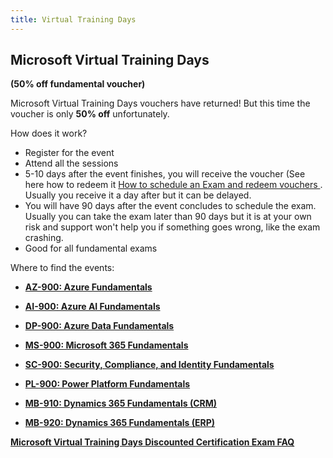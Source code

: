 ```yaml
---
title: Virtual Training Days
---
```


## Microsoft Virtual Training Days
**(50% off fundamental voucher)**

Microsoft Virtual Training Days vouchers have returned! But this time the voucher is only **50% off** unfortunately. 

How does it work?

- Register for the event
- Attend all the sessions
- 5-10 days after the event finishes, you will receive the voucher (See here how to redeem it [How to schedule an Exam and redeem vouchers
](https://certs.msfthub.wiki/guide/schedulingexam). Usually you receive it a day after but it can be delayed.
- You will have 90 days after the event concludes to schedule the exam. Usually you can take the exam later than 90 days but it is at your own risk and support won't help you if something goes wrong, like the exam crashing.
- Good for all fundamental exams

Where to find the events:

- [**AZ-900: Azure Fundamentals**](https://events.microsoft.com/en-us/allevents/?language=English&clientTimeZone=1&search=Microsoft%20Azure%20Virtual%20Training%20Day:%20Fundamentals)

- [**AI-900: Azure AI Fundamentals**](https://events.microsoft.com/en-us/allevents/?language=English&clientTimeZone=1&search=Microsoft%20Azure%20Virtual%20Training%20Day:%20AI%20Fundamentals)

- [**DP-900: Azure Data Fundamentals**](https://events.microsoft.com/en-us/allevents/?language=English&clientTimeZone=1&search=Microsoft%20Azure%20Virtual%20Training%20Day:%20Data%20Fundamentals)

- [**MS-900: Microsoft 365 Fundamentals**](https://events.microsoft.com/en-us/allevents/?language=English&clientTimeZone=1&search=Microsoft%20365%20Virtual%20Training%20Day:%20Fundamentals)

- [**SC-900: Security, Compliance, and Identity Fundamentals**](https://events.microsoft.com/en-us/allevents/?language=English&clientTimeZone=1&search=Microsoft%20Security%20Virtual%20Training%20Day:%20Security,%20Compliance,%20and%20Identity%20Fundamentals)

- [**PL-900: Power Platform Fundamentals**](https://events.microsoft.com/en-us/allevents/?language=English&clientTimeZone=1&search=Microsoft%20Power%20Platform%20Virtual%20Training%20Day:%20Fundamentals)

- [**MB-910: Dynamics 365 Fundamentals (CRM)**](https://events.microsoft.com/en-us/allevents/?language=English&clientTimeZone=1&search=Microsoft%20Dynamics%20365%20Virtual%20Training%20Day:%20Fundamentals%20(CRM))

- [**MB-920: Dynamics 365 Fundamentals (ERP)**](https://events.microsoft.com/en-us/allevents/?language=English&clientTimeZone=1&search=Microsoft%20Dynamics%20365%20Virtual%20Training%20Day:%20Fundamentals%20(ERP))

[**Microsoft Virtual Training Days Discounted Certification Exam FAQ**](https://query.prod.cms.rt.microsoft.com/cms/api/am/binary/RWFTgx)
